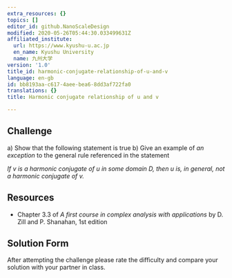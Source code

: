 ```yaml
---
extra_resources: {}
topics: []
editor_id: github.NanoScaleDesign
modified: 2020-05-26T05:44:30.033499631Z
affiliated_institute:
  url: https://www.kyushu-u.ac.jp
  en_name: Kyushu University
  name: 九州大学
version: '1.0'
title_id: harmonic-conjugate-relationship-of-u-and-v
language: en-gb
id: bb8193aa-c617-4aee-bea6-8dd3af722fa0
translations: {}
title: Harmonic conjugate relationship of u and v

---
```


## Challenge
a) Show that the following statement is true
b) Give an example of *an exception* to the general rule referenced in the statement

*If v is a harmonic conjugate of u in some domain D, then u is, in general, not a harmonic conjugate of v.*

## Resources
- Chapter 3.3 of *A first course in complex analysis with applications* by D. Zill and P. Shanahan, 1st edition


## Solution Form
After attempting the challenge please rate the difficulty and compare your solution with your partner in class.
